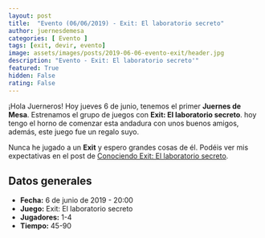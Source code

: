```yaml
---
layout: post
title:  "Evento (06/06/2019) - Exit: El laboratorio secreto"
author: juernesdemesa
categories: [ Evento ]
tags: [exit, devir, evento]
image: assets/images/posts/2019-06-06-evento-exit/header.jpg
description: "Evento - Exit: El laboratorio secreto'"
featured: True
hidden: False
rating: False
---
```


¡Hola Juerneros! Hoy jueves 6 de junio, tenemos el primer **Juernes de Mesa**. Estrenamos el grupo de juegos con  **Exit: El laboratorio secreto**. hoy tengo el horno de comenzar esta andadura con unos buenos amigos, además, este juego fue un regalo suyo.


Nunca he jugado a un **Exit** y espero grandes cosas de él. Podéis ver mis expectativas en el post de [Conociendo Exit: El laboratorio secreto](/conociendo-exit/).

## Datos generales

* **Fecha:** 6 de junio de 2019 - 20:00
* **Juego:** Exit: El laboratorio secreto
* **Jugadores:** 1-4
* **Tiempo:** 45-90
